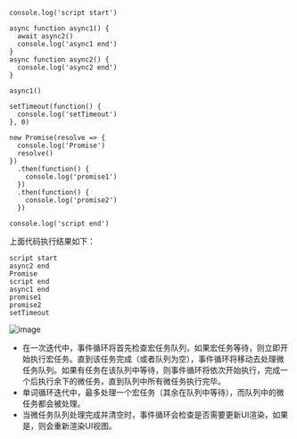 ```
console.log('script start')

async function async1() {
  await async2()
  console.log('async1 end')
}
async function async2() {
  console.log('async2 end')
}

async1()

setTimeout(function() {
  console.log('setTimeout')
}, 0)

new Promise(resolve => {
  console.log('Promise')
  resolve()
})
  .then(function() {
    console.log('promise1')
  })
  .then(function() {
    console.log('promise2')
  })

console.log('script end')
```

上面代码执行结果如下：

```
script start
async2 end
Promise
script end
async1 end
promise1
promise2
setTimeout
```

![image](https://user-images.githubusercontent.com/46807600/118403508-3a5b8b80-b6a1-11eb-8ed1-92ba567f62af.png)


- 在一次迭代中，事件循环将首先检查宏任务队列，如果宏任务等待，则立即开始执行宏任务。直到该任务完成（或者队列为空），事件循环将移动去处理微任务队列。如果有任务在该队列中等待，则事件循环将依次开始执行，完成一个后执行余下的微任务，直到队列中所有微任务执行完毕。
- 单词循环迭代中，最多处理一个宏任务（其余在队列中等待），而队列中的微任务都会被处理。
- 当微任务队列处理完成并清空时，事件循环会检查是否需要更新UI渲染，如果是，则会重新渲染UI视图。
